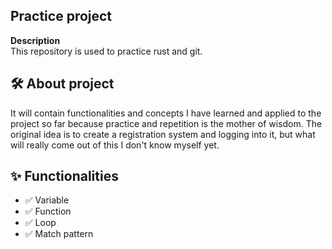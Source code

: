 ## Practice project

**Description**  
This repository is used to practice rust and git.

## 🛠️ About project
It will contain functionalities and concepts I have learned and applied to the project so far
because practice and repetition is the mother of wisdom.
The original idea is to create a registration system and logging into it, 
but what will really come out of this I don't know myself yet.

## ✨ Functionalities 
- ✅ Variable
- ✅ Function
- ✅ Loop
- ✅ Match pattern